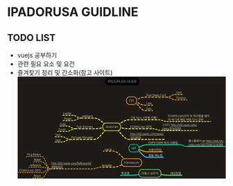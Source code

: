 # IPADORUSA GUIDLINE

## TODO LIST
- vuejs 공부하기
- 관련 필요 요소 및 요건
- 즐겨찾기 정리 및 간소화(참고 사이트)
![](https://github.com/ipadorusa/2017_list/blob/master/img/ipadorusa_guide.png?raw=true)
